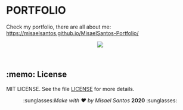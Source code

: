 <h1>PORTFOLIO</h1>

Check my portfolio, there are all about me: https://misaelsantos.github.io/MisaelSantos-Portfolio/

<p align = "center">
  <img src = "https://media.giphy.com/media/clnORRzuaBV7rNisCP/giphy.gif">
</p>

<br>
   
<h2> :memo: License</h2>
  
MIT LICENSE. See the file [LICENSE](https://github.com/MisaelSantos/misaelsantos.github.io/blob/master/LICENSE) for more details.

<p align = "center">
  :sunglasses:<i>Make with ♥ by Misael Santos</i> <strong>2020</strong> :sunglasses: 
</p>
